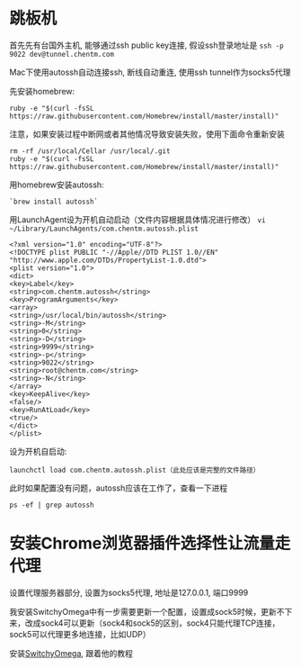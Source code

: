 # 跳板机

首先先有台国外主机, 能够通过ssh public key连接, 假设ssh登录地址是 `ssh -p 9022 dev@tunnel.chentm.com`

Mac下使用autossh自动连接ssh, 断线自动重连, 使用ssh tunnel作为socks5代理

先安装homebrew: 

    ruby -e "$(curl -fsSL https://raw.githubusercontent.com/Homebrew/install/master/install)"
    
注意，如果安装过程中断网或者其他情况导致安装失败，使用下面命令重新安装

    rm -rf /usr/local/Cellar /usr/local/.git
    ruby -e "$(curl -fsSL https://raw.githubusercontent.com/Homebrew/install/master/install)"
    
用homebrew安装autossh:

    `brew install autossh`
    
用LaunchAgent设为开机自动启动（文件内容根据具体情况进行修改） `vi ~/Library/LaunchAgents/com.chentm.autossh.plist`

    <?xml version="1.0" encoding="UTF-8"?>
    <!DOCTYPE plist PUBLIC "-//Apple//DTD PLIST 1.0//EN" "http://www.apple.com/DTDs/PropertyList-1.0.dtd">
    <plist version="1.0">
    <dict>
    <key>Label</key>
    <string>com.chentm.autossh</string>
    <key>ProgramArguments</key>
    <array>
    <string>/usr/local/bin/autossh</string>
    <string>-M</string>
    <string>0</string>
    <string>-D</string>
    <string>9999</string>
    <string>-p</string>
    <string>9022</string>
    <string>root@chentm.com</string>
    <string>-N</string>
    </array>
    <key>KeepAlive</key>
    <false/>
    <key>RunAtLoad</key>
    <true/>
    </dict>
    </plist>

设为开机自启动:
   
    launchctl load com.chentm.autossh.plist（此处应该是完整的文件路径）
    
此时如果配置没有问题，autossh应该在工作了，查看一下进程

    ps -ef | grep autossh
    
# 安装Chrome浏览器插件选择性让流量走代理

设置代理服务器部分, 设置为socks5代理, 地址是127.0.0.1, 端口9999

我安装SwitchyOmega中有一步需要更新一个配置，设置成sock5时候，更新不下来，改成sock4可以更新（sock4和sock5的区别，sock4只能代理TCP连接，sock5可以代理更多地连接，比如UDP）

安装[SwitchyOmega](https://github.com/FelisCatus/SwitchyOmega/wiki/GFWList), 跟着他的教程

